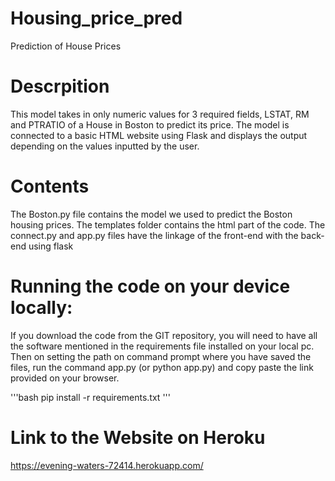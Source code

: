 # Housing_price_pred
Prediction of House Prices

# Descrpition
This model takes in only numeric values for 3 required fields, LSTAT, RM and PTRATIO of a House in Boston to predict its price. The model is connected to a basic HTML website using Flask and displays the output depending on the values inputted by the user.

# Contents
The Boston.py file contains the model we used to predict the Boston housing prices.
The templates folder contains the html part of the code.
The connect.py and app.py files have the linkage of the front-end with the back-end using flask

# Running the code on your device locally:
If you download the code from the GIT repository, you will need to have all the software mentioned in the requirements file installed on your local pc. Then on setting the path on command prompt where you have saved the files, run the command app.py (or python app.py) and copy paste the link provided on your browser.

'''bash
  pip install -r requirements.txt
'''

# Link to the Website on Heroku
https://evening-waters-72414.herokuapp.com/
